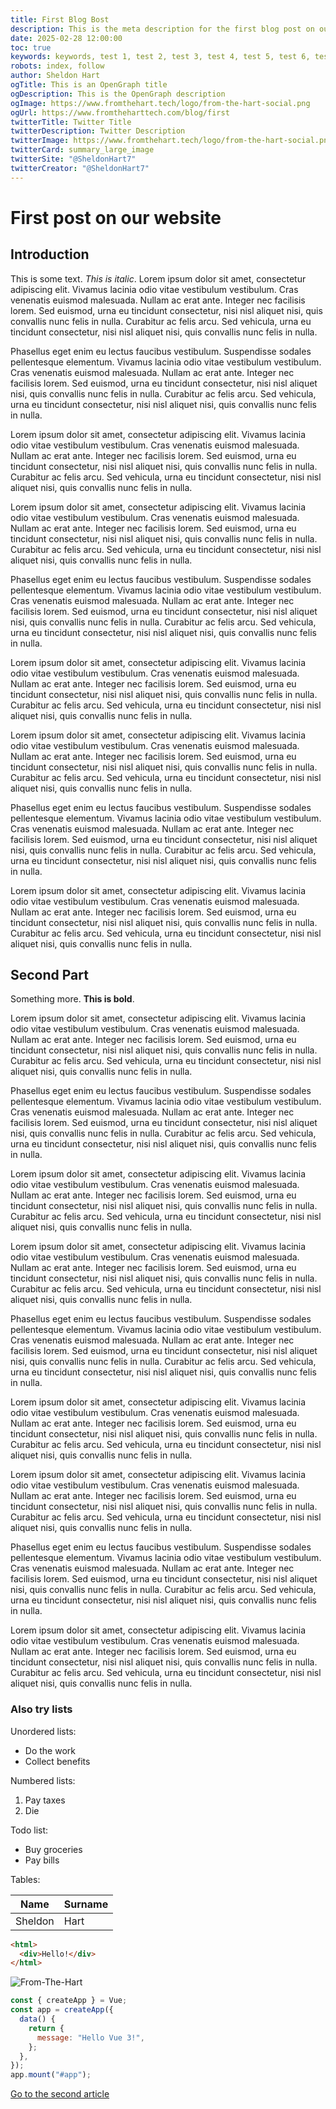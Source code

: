 ```yaml
---
title: First Blog Bost
description: This is the meta description for the first blog post on our website. In this post, we introduce our readers to the purpose and vision of our blog. We delve into various topics related to technology, providing insights, tips, and in-depth analysis. Our goal is to create a platform where tech enthusiasts can find valuable information and engage in meaningful discussions. Join us as we embark on this exciting journey, exploring the latest trends, innovations, and developments in the tech world. Stay tuned for more updates and articles that will keep you informed and inspired.
date: 2025-02-28 12:00:00
toc: true
keywords: keywords, test 1, test 2, test 3, test 4, test 5, test 6, test 7, test 8, test 9, test 10, test 11  
robots: index, follow
author: Sheldon Hart
ogTitle: This is an OpenGraph title
ogDescription: This is the OpenGraph description
ogImage: https://www.fromthehart.tech/logo/from-the-hart-social.png
ogUrl: https://www.fromtheharttech.com/blog/first
twitterTitle: Twitter Title
twitterDescription: Twitter Description
twitterImage: https://www.fromthehart.tech/logo/from-the-hart-social.png
twitterCard: summary_large_image
twitterSite: "@SheldonHart7"
twitterCreator: "@SheldonHart7"
---
```


# First post on our website

## Introduction

This is some text. *This is italic*.
Lorem ipsum dolor sit amet, consectetur adipiscing elit. Vivamus lacinia odio vitae vestibulum vestibulum. Cras venenatis euismod malesuada. Nullam ac erat ante. Integer nec facilisis lorem. Sed euismod, urna eu tincidunt consectetur, nisi nisl aliquet nisi, quis convallis nunc felis in nulla. Curabitur ac felis arcu. Sed vehicula, urna eu tincidunt consectetur, nisi nisl aliquet nisi, quis convallis nunc felis in nulla.

Phasellus eget enim eu lectus faucibus vestibulum. Suspendisse sodales pellentesque elementum. Vivamus lacinia odio vitae vestibulum vestibulum. Cras venenatis euismod malesuada. Nullam ac erat ante. Integer nec facilisis lorem. Sed euismod, urna eu tincidunt consectetur, nisi nisl aliquet nisi, quis convallis nunc felis in nulla. Curabitur ac felis arcu. Sed vehicula, urna eu tincidunt consectetur, nisi nisl aliquet nisi, quis convallis nunc felis in nulla.

Lorem ipsum dolor sit amet, consectetur adipiscing elit. Vivamus lacinia odio vitae vestibulum vestibulum. Cras venenatis euismod malesuada. Nullam ac erat ante. Integer nec facilisis lorem. Sed euismod, urna eu tincidunt consectetur, nisi nisl aliquet nisi, quis convallis nunc felis in nulla. Curabitur ac felis arcu. Sed vehicula, urna eu tincidunt consectetur, nisi nisl aliquet nisi, quis convallis nunc felis in nulla.

Lorem ipsum dolor sit amet, consectetur adipiscing elit. Vivamus lacinia odio vitae vestibulum vestibulum. Cras venenatis euismod malesuada. Nullam ac erat ante. Integer nec facilisis lorem. Sed euismod, urna eu tincidunt consectetur, nisi nisl aliquet nisi, quis convallis nunc felis in nulla. Curabitur ac felis arcu. Sed vehicula, urna eu tincidunt consectetur, nisi nisl aliquet nisi, quis convallis nunc felis in nulla.

Phasellus eget enim eu lectus faucibus vestibulum. Suspendisse sodales pellentesque elementum. Vivamus lacinia odio vitae vestibulum vestibulum. Cras venenatis euismod malesuada. Nullam ac erat ante. Integer nec facilisis lorem. Sed euismod, urna eu tincidunt consectetur, nisi nisl aliquet nisi, quis convallis nunc felis in nulla. Curabitur ac felis arcu. Sed vehicula, urna eu tincidunt consectetur, nisi nisl aliquet nisi, quis convallis nunc felis in nulla.

Lorem ipsum dolor sit amet, consectetur adipiscing elit. Vivamus lacinia odio vitae vestibulum vestibulum. Cras venenatis euismod malesuada. Nullam ac erat ante. Integer nec facilisis lorem. Sed euismod, urna eu tincidunt consectetur, nisi nisl aliquet nisi, quis convallis nunc felis in nulla. Curabitur ac felis arcu. Sed vehicula, urna eu tincidunt consectetur, nisi nisl aliquet nisi, quis convallis nunc felis in nulla.

Lorem ipsum dolor sit amet, consectetur adipiscing elit. Vivamus lacinia odio vitae vestibulum vestibulum. Cras venenatis euismod malesuada. Nullam ac erat ante. Integer nec facilisis lorem. Sed euismod, urna eu tincidunt consectetur, nisi nisl aliquet nisi, quis convallis nunc felis in nulla. Curabitur ac felis arcu. Sed vehicula, urna eu tincidunt consectetur, nisi nisl aliquet nisi, quis convallis nunc felis in nulla.

Phasellus eget enim eu lectus faucibus vestibulum. Suspendisse sodales pellentesque elementum. Vivamus lacinia odio vitae vestibulum vestibulum. Cras venenatis euismod malesuada. Nullam ac erat ante. Integer nec facilisis lorem. Sed euismod, urna eu tincidunt consectetur, nisi nisl aliquet nisi, quis convallis nunc felis in nulla. Curabitur ac felis arcu. Sed vehicula, urna eu tincidunt consectetur, nisi nisl aliquet nisi, quis convallis nunc felis in nulla.

Lorem ipsum dolor sit amet, consectetur adipiscing elit. Vivamus lacinia odio vitae vestibulum vestibulum. Cras venenatis euismod malesuada. Nullam ac erat ante. Integer nec facilisis lorem. Sed euismod, urna eu tincidunt consectetur, nisi nisl aliquet nisi, quis convallis nunc felis in nulla. Curabitur ac felis arcu. Sed vehicula, urna eu tincidunt consectetur, nisi nisl aliquet nisi, quis convallis nunc felis in nulla.

## Second Part

Something more. **This is bold**.

Lorem ipsum dolor sit amet, consectetur adipiscing elit. Vivamus lacinia odio vitae vestibulum vestibulum. Cras venenatis euismod malesuada. Nullam ac erat ante. Integer nec facilisis lorem. Sed euismod, urna eu tincidunt consectetur, nisi nisl aliquet nisi, quis convallis nunc felis in nulla. Curabitur ac felis arcu. Sed vehicula, urna eu tincidunt consectetur, nisi nisl aliquet nisi, quis convallis nunc felis in nulla.

Phasellus eget enim eu lectus faucibus vestibulum. Suspendisse sodales pellentesque elementum. Vivamus lacinia odio vitae vestibulum vestibulum. Cras venenatis euismod malesuada. Nullam ac erat ante. Integer nec facilisis lorem. Sed euismod, urna eu tincidunt consectetur, nisi nisl aliquet nisi, quis convallis nunc felis in nulla. Curabitur ac felis arcu. Sed vehicula, urna eu tincidunt consectetur, nisi nisl aliquet nisi, quis convallis nunc felis in nulla.

Lorem ipsum dolor sit amet, consectetur adipiscing elit. Vivamus lacinia odio vitae vestibulum vestibulum. Cras venenatis euismod malesuada. Nullam ac erat ante. Integer nec facilisis lorem. Sed euismod, urna eu tincidunt consectetur, nisi nisl aliquet nisi, quis convallis nunc felis in nulla. Curabitur ac felis arcu. Sed vehicula, urna eu tincidunt consectetur, nisi nisl aliquet nisi, quis convallis nunc felis in nulla.

Lorem ipsum dolor sit amet, consectetur adipiscing elit. Vivamus lacinia odio vitae vestibulum vestibulum. Cras venenatis euismod malesuada. Nullam ac erat ante. Integer nec facilisis lorem. Sed euismod, urna eu tincidunt consectetur, nisi nisl aliquet nisi, quis convallis nunc felis in nulla. Curabitur ac felis arcu. Sed vehicula, urna eu tincidunt consectetur, nisi nisl aliquet nisi, quis convallis nunc felis in nulla.

Phasellus eget enim eu lectus faucibus vestibulum. Suspendisse sodales pellentesque elementum. Vivamus lacinia odio vitae vestibulum vestibulum. Cras venenatis euismod malesuada. Nullam ac erat ante. Integer nec facilisis lorem. Sed euismod, urna eu tincidunt consectetur, nisi nisl aliquet nisi, quis convallis nunc felis in nulla. Curabitur ac felis arcu. Sed vehicula, urna eu tincidunt consectetur, nisi nisl aliquet nisi, quis convallis nunc felis in nulla.

Lorem ipsum dolor sit amet, consectetur adipiscing elit. Vivamus lacinia odio vitae vestibulum vestibulum. Cras venenatis euismod malesuada. Nullam ac erat ante. Integer nec facilisis lorem. Sed euismod, urna eu tincidunt consectetur, nisi nisl aliquet nisi, quis convallis nunc felis in nulla. Curabitur ac felis arcu. Sed vehicula, urna eu tincidunt consectetur, nisi nisl aliquet nisi, quis convallis nunc felis in nulla.

Lorem ipsum dolor sit amet, consectetur adipiscing elit. Vivamus lacinia odio vitae vestibulum vestibulum. Cras venenatis euismod malesuada. Nullam ac erat ante. Integer nec facilisis lorem. Sed euismod, urna eu tincidunt consectetur, nisi nisl aliquet nisi, quis convallis nunc felis in nulla. Curabitur ac felis arcu. Sed vehicula, urna eu tincidunt consectetur, nisi nisl aliquet nisi, quis convallis nunc felis in nulla.

Phasellus eget enim eu lectus faucibus vestibulum. Suspendisse sodales pellentesque elementum. Vivamus lacinia odio vitae vestibulum vestibulum. Cras venenatis euismod malesuada. Nullam ac erat ante. Integer nec facilisis lorem. Sed euismod, urna eu tincidunt consectetur, nisi nisl aliquet nisi, quis convallis nunc felis in nulla. Curabitur ac felis arcu. Sed vehicula, urna eu tincidunt consectetur, nisi nisl aliquet nisi, quis convallis nunc felis in nulla.

Lorem ipsum dolor sit amet, consectetur adipiscing elit. Vivamus lacinia odio vitae vestibulum vestibulum. Cras venenatis euismod malesuada. Nullam ac erat ante. Integer nec facilisis lorem. Sed euismod, urna eu tincidunt consectetur, nisi nisl aliquet nisi, quis convallis nunc felis in nulla. Curabitur ac felis arcu. Sed vehicula, urna eu tincidunt consectetur, nisi nisl aliquet nisi, quis convallis nunc felis in nulla.

### Also try lists

Unordered lists:

- Do the work
- Collect benefits

Numbered lists:

1. Pay taxes
2. Die

Todo list:

- Buy groceries
- Pay bills

Tables:

| Name    | Surname |
| ------- | ------- |
| Sheldon | Hart    |

```html
<html>
  <div>Hello!</div>
</html>
```

![From-The-Hart](/logo/from-the-hart.png)

```javascript
const { createApp } = Vue;
const app = createApp({
  data() {
    return {
      message: "Hello Vue 3!",
    };
  },
});
app.mount("#app");
```

[Go to the second article](/blog/second)
